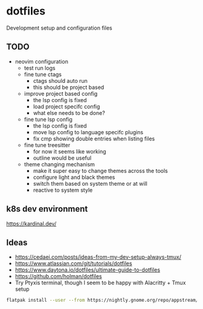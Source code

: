 # dotfiles
Development setup and configuration files

## TODO
* neovim configuration    
    * test run logs
    * fine tune ctags
      - ctags should auto run
      - this should be project based
    * improve project based config
      - the lsp config is fixed
      - load project specifc config
      - what else needs to be done?
    * fine tune lsp config
      - the lsp config is fixed
      - move lsp config to language specifc plugins
      - fix cmp showing double entries when listing files
    * fine tune treesitter
      - for now it seems like working
      - outline would be useful
    * theme changing mechanism
      - make it super easy to change themes across the tools
      - configure light and black themes
      - switch them based on system theme or at will
      - reactive to system style

## k8s dev environment
https://kardinal.dev/

## Ideas
* https://cedaei.com/posts/ideas-from-my-dev-setup-always-tmux/
* https://www.atlassian.com/git/tutorials/dotfiles
* https://www.daytona.io/dotfiles/ultimate-guide-to-dotfiles
* https://github.com/holman/dotfiles
* Try Ptyxis terminal, though I seem to be happy with Alacritty + Tmux setup
```bash
flatpak install --user --from https://nightly.gnome.org/repo/appstream/org.gnome.Ptyxis.Devel.flatpakref
```
